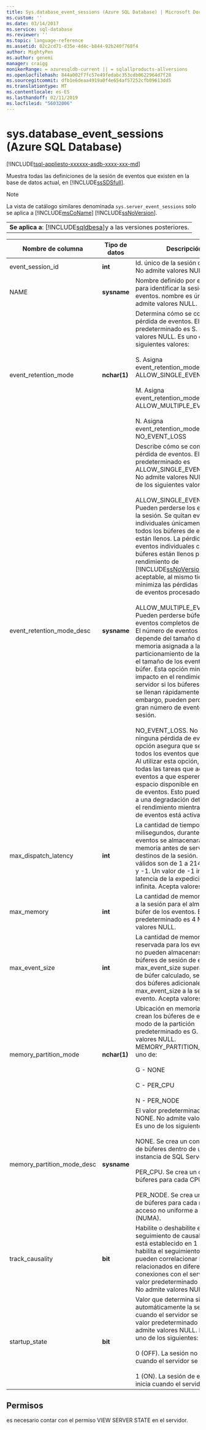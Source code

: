 ```yaml
---
title: Sys.database_event_sessions (Azure SQL Database) | Microsoft Docs
ms.custom: ''
ms.date: 03/14/2017
ms.service: sql-database
ms.reviewer: ''
ms.topic: language-reference
ms.assetid: 02c2cd71-d35e-4d4c-b844-92b240f768f4
author: MightyPen
ms.author: genemi
manager: craigg
monikerRange: = azuresqldb-current || = sqlallproducts-allversions
ms.openlocfilehash: 844a002f7fc57e49fedabc353cdb0622964d7f28
ms.sourcegitcommit: dfb1e6deaa4919a0f4e654af57252cfb09613dd5
ms.translationtype: MT
ms.contentlocale: es-ES
ms.lasthandoff: 02/11/2019
ms.locfileid: "56032006"
---
```

# <a name="sysdatabaseeventsessions-azure-sql-database"></a>sys.database_event_sessions (Azure SQL Database)
[!INCLUDE[tsql-appliesto-xxxxxx-asdb-xxxx-xxx-md](../../includes/tsql-appliesto-xxxxxx-asdb-xxxx-xxx-md.md)]

  Muestra todas las definiciones de la sesión de eventos que existen en la base de datos actual, en [!INCLUDE[ssSDSfull](../../includes/sssdsfull-md.md)].  
  
> [!NOTE]
>  La vista de catálogo similares denominada `sys.server_event_sessions` solo se aplica a [!INCLUDE[msCoName](../../includes/msconame-md.md)] [!INCLUDE[ssNoVersion](../../includes/ssnoversion-md.md)].  
  
||  
|-|  
|**Se aplica a**: [!INCLUDE[sqldbesa](../../includes/sqldbesa-md.md)]y a las versiones posteriores.|  
  
|Nombre de columna|Tipo de datos|Descripción|  
|-----------------|---------------|-----------------|  
|event_session_id|**int**|Id. único de la sesión de eventos. No admite valores NULL.|  
|NAME|**sysname**|Nombre definido por el usuario para identificar la sesión de eventos. nombre es único. No admite valores NULL.|  
|event_retention_mode|**nchar(1)**|Determina cómo se controla la pérdida de eventos. El valor predeterminado es S. No admite valores NULL. Es uno de los siguientes valores:<br /><br /> S. Asigna event_retention_mode_desc = ALLOW_SINGLE_EVENT_LOSS<br /><br /> M. Asigna event_retention_mode_desc = ALLOW_MULTIPLE_EVENT_LOSS<br /><br /> N. Asigna event_retention_mode_desc = NO_EVENT_LOSS|  
|event_retention_mode_desc|**sysname**|Describe cómo se controla la pérdida de eventos. El valor predeterminado es ALLOW_SINGLE_EVENT_LOSS. No admite valores NULL. Es uno de los siguientes valores:<br /><br /> ALLOW_SINGLE_EVENT_LOSS. Pueden perderse los eventos de la sesión. Se quitan eventos individuales únicamente cuando todos los búferes de eventos están llenos. La pérdida de eventos individuales cuando los búferes están llenos permite un rendimiento de [!INCLUDE[ssNoVersion](../../includes/ssnoversion-md.md)] aceptable, al mismo tiempo que minimiza las pérdidas en el flujo de eventos procesado.<br /><br /> ALLOW_MULTIPLE_EVENT_LOSS. Pueden perderse búferes de eventos completos de la sesión. El número de eventos perdidos depende del tamaño de la memoria asignada a la sesión, el particionamiento de la memoria y el tamaño de los eventos del búfer. Esta opción minimiza el impacto en el rendimiento del servidor si los búferes de eventos se llenan rápidamente. Sin embargo, pueden perderse un gran número de eventos de la sesión.<br /><br /> NO_EVENT_LOSS. No se permite ninguna pérdida de eventos. Esta opción asegura que se retienen todos los eventos que aparecen. Al utilizar esta opción, se fuerza a todas las tareas que activan eventos a que esperen que haya espacio disponible en un búfer de eventos. Esto puede conducir a una degradación detectable en el rendimiento mientras la sesión de eventos está activa.|  
|max_dispatch_latency|**int**|La cantidad de tiempo, en milisegundos, durante el que los eventos se almacenarán en memoria antes de servirse a los destinos de la sesión. Los valores válidos son de 1 a 2147483648, y -1. Un valor de -1 indica que la latencia de la expedición es infinita. Acepta valores NULL.|  
|max_memory|**int**|La cantidad de memoria asignada a la sesión para el almacenado en búfer de los eventos. El valor predeterminado es 4 MB. Acepta valores NULL.|  
|max_event_size|**int**|La cantidad de memoria reservada para los eventos que no pueden almacenarse en los búferes de sesión de eventos. Si max_event_size supera el tamaño de búfer calculado, se asignarán dos búferes adicionales de max_event_size a la sesión de evento. Acepta valores NULL.|  
|memory_partition_mode|**nchar(1)**|Ubicación en memoria donde se crean los búferes de eventos. El modo de la partición predeterminado es G. No admite valores NULL. MEMORY_PARTITION_MODE es uno de:<br /><br /> G - NONE<br /><br /> C - PER_CPU<br /><br /> N - PER_NODE|  
|memory_partition_mode_desc|**sysname**|El valor predeterminado es NONE. No admite valores NULL. Es uno de los siguientes valores:<br /><br /> NONE. Se crea un conjunto único de búferes dentro de una instancia de SQL Server.<br /><br /> PER_CPU. Se crea un conjunto de búferes para cada CPU.<br /><br /> PER_NODE. Se crea un conjunto de búferes para cada nodo de acceso no uniforme a memoria (NUMA).|  
|track_causality|**bit**|Habilite o deshabilite el seguimiento de causalidad. Si está establecido en 1 (ON), se habilita el seguimiento y se pueden correlacionar los eventos relacionados en diferentes conexiones con el servidor. El valor predeterminado es 0 (OFF). No admite valores NULL.|  
|startup_state|**bit**|Valor que determina si se inicia automáticamente la sesión cuando el servidor se inicia. El valor predeterminado es 0. No admite valores NULL. Puede ser uno de los siguientes:<br /><br /> 0 (OFF). La sesión no se inicia cuando el servidor se inicia.<br /><br /> 1 (ON). La sesión de eventos se inicia cuando el servidor se inicia.|  
  
## <a name="permissions"></a>Permisos  
 es necesario contar con el permiso VIEW SERVER STATE en el servidor.  
  
  
